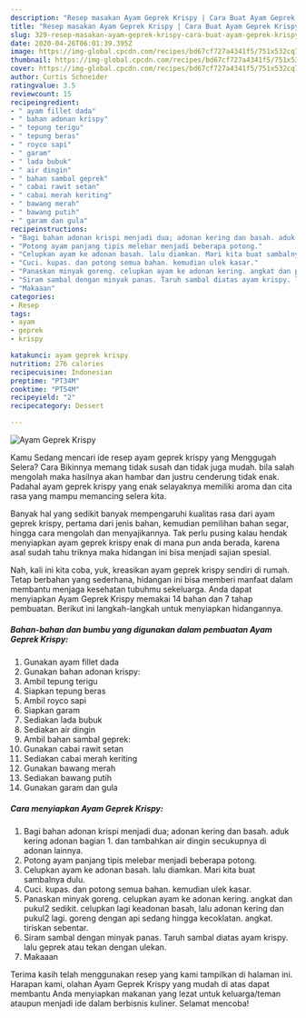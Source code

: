 ```yaml
---
description: "Resep masakan Ayam Geprek Krispy | Cara Buat Ayam Geprek Krispy Yang Enak dan Simpel"
title: "Resep masakan Ayam Geprek Krispy | Cara Buat Ayam Geprek Krispy Yang Enak dan Simpel"
slug: 329-resep-masakan-ayam-geprek-krispy-cara-buat-ayam-geprek-krispy-yang-enak-dan-simpel
date: 2020-04-26T06:01:39.395Z
image: https://img-global.cpcdn.com/recipes/bd67cf727a4341f5/751x532cq70/ayam-geprek-krispy-foto-resep-utama.jpg
thumbnail: https://img-global.cpcdn.com/recipes/bd67cf727a4341f5/751x532cq70/ayam-geprek-krispy-foto-resep-utama.jpg
cover: https://img-global.cpcdn.com/recipes/bd67cf727a4341f5/751x532cq70/ayam-geprek-krispy-foto-resep-utama.jpg
author: Curtis Schneider
ratingvalue: 3.5
reviewcount: 15
recipeingredient:
- " ayam fillet dada"
- " bahan adonan krispy"
- " tepung terigu"
- " tepung beras"
- " royco sapi"
- " garam"
- " lada bubuk"
- " air dingin"
- " bahan sambal geprek"
- " cabai rawit setan"
- " cabai merah keriting"
- " bawang merah"
- " bawang putih"
- " garam dan gula"
recipeinstructions:
- "Bagi bahan adonan krispi menjadi dua; adonan kering dan basah. aduk kering adonan bagian 1. dan tambahkan air dingin secukupnya di adonan lainnya."
- "Potong ayam panjang tipis melebar menjadi beberapa potong."
- "Celupkan ayam ke adonan basah. lalu diamkan. Mari kita buat sambalnya dulu."
- "Cuci. kupas. dan potong semua bahan. kemudian ulek kasar."
- "Panaskan minyak goreng. celupkan ayam ke adonan kering. angkat dan pukul2 sedikit. celupkan lagi keadonan basah, lalu adonan kering dan pukul2 lagi. goreng dengan api sedang hingga kecoklatan. angkat. tiriskan sebentar."
- "Siram sambal dengan minyak panas. Taruh sambal diatas ayam krispy. lalu geprek atau tekan dengan ulekan."
- "Makaaan"
categories:
- Resep
tags:
- ayam
- geprek
- krispy

katakunci: ayam geprek krispy 
nutrition: 276 calories
recipecuisine: Indonesian
preptime: "PT34M"
cooktime: "PT54M"
recipeyield: "2"
recipecategory: Dessert

---
```



![Ayam Geprek Krispy](https://img-global.cpcdn.com/recipes/bd67cf727a4341f5/751x532cq70/ayam-geprek-krispy-foto-resep-utama.jpg)

Kamu Sedang mencari ide resep ayam geprek krispy yang Menggugah Selera? Cara Bikinnya memang tidak susah dan tidak juga mudah. bila salah mengolah maka hasilnya akan hambar dan justru cenderung tidak enak. Padahal ayam geprek krispy yang enak selayaknya memiliki aroma dan cita rasa yang mampu memancing selera kita.

Banyak hal yang sedikit banyak mempengaruhi kualitas rasa dari ayam geprek krispy, pertama dari jenis bahan, kemudian pemilihan bahan segar, hingga cara mengolah dan menyajikannya. Tak perlu pusing kalau hendak menyiapkan ayam geprek krispy enak di mana pun anda berada, karena asal sudah tahu triknya maka hidangan ini bisa menjadi sajian spesial.




Nah, kali ini kita coba, yuk, kreasikan ayam geprek krispy sendiri di rumah. Tetap berbahan yang sederhana, hidangan ini bisa memberi manfaat dalam membantu menjaga kesehatan tubuhmu sekeluarga. Anda dapat menyiapkan Ayam Geprek Krispy memakai 14 bahan dan 7 tahap pembuatan. Berikut ini langkah-langkah untuk menyiapkan hidangannya.

<!--inarticleads1-->

##### Bahan-bahan dan bumbu yang digunakan dalam pembuatan Ayam Geprek Krispy:

1. Gunakan  ayam fillet dada
1. Gunakan  bahan adonan krispy:
1. Ambil  tepung terigu
1. Siapkan  tepung beras
1. Ambil  royco sapi
1. Siapkan  garam
1. Sediakan  lada bubuk
1. Sediakan  air dingin
1. Ambil  bahan sambal geprek:
1. Gunakan  cabai rawit setan
1. Sediakan  cabai merah keriting
1. Gunakan  bawang merah
1. Sediakan  bawang putih
1. Gunakan  garam dan gula




<!--inarticleads2-->

##### Cara menyiapkan Ayam Geprek Krispy:

1. Bagi bahan adonan krispi menjadi dua; adonan kering dan basah. aduk kering adonan bagian 1. dan tambahkan air dingin secukupnya di adonan lainnya.
1. Potong ayam panjang tipis melebar menjadi beberapa potong.
1. Celupkan ayam ke adonan basah. lalu diamkan. Mari kita buat sambalnya dulu.
1. Cuci. kupas. dan potong semua bahan. kemudian ulek kasar.
1. Panaskan minyak goreng. celupkan ayam ke adonan kering. angkat dan pukul2 sedikit. celupkan lagi keadonan basah, lalu adonan kering dan pukul2 lagi. goreng dengan api sedang hingga kecoklatan. angkat. tiriskan sebentar.
1. Siram sambal dengan minyak panas. Taruh sambal diatas ayam krispy. lalu geprek atau tekan dengan ulekan.
1. Makaaan




Terima kasih telah menggunakan resep yang kami tampilkan di halaman ini. Harapan kami, olahan Ayam Geprek Krispy yang mudah di atas dapat membantu Anda menyiapkan makanan yang lezat untuk keluarga/teman ataupun menjadi ide dalam berbisnis kuliner. Selamat mencoba!

